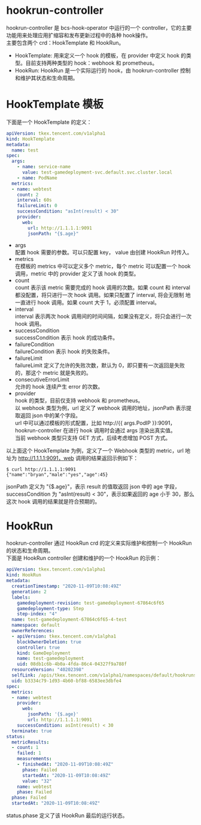 # hookrun-controller
hookrun-controller 是 bcs-hook-operator 中运行的一个 controller，它的主要功能用来处理应用扩缩容和发布更新过程中的各种 hook操作。  
主要包含两个 crd：HookTemplate 和 HookRun。  
* HookTemplate: 用来定义一个 hook 的模板，在 provider 中定义 hook 的类型。目前支持两种类型的 hook：webhook 和 prometheus。  
* HookRun: HookRun 是一个实际运行的 hook，由 hookrun-controller 控制和维护其状态和生命周期。  

# HookTemplate 模板
下面是一个 HookTemplate 的定义：  
```yaml
apiVersion: tkex.tencent.com/v1alpha1
kind: HookTemplate
metadata:
  name: test
spec:
  args:  
    - name: service-name
      value: test-gamedeployment-svc.default.svc.cluster.local
    - name: PodName
  metrics:
  - name: webtest
    count: 2
    interval: 60s
    failureLimit: 0
    successCondition: "asInt(result) < 30"
    provider:
      web:
        url: http://1.1.1.1:9091
        jsonPath: "{$.age}"
```
* args  
配置 hook 需要的参数。可以只配置 key， value 由创建 HookRun 时传入。  
* metrics    
在模板的 metrics 中可以定义多个 metric，每个 metric 可以配置一个 hook 调用，metric 中的 provider 定义了该 hook 的类型。  
* count  
count 表示该 metric 需要完成的 hook 调用的次数。如果 count 和 interval 都没配置，将只进行一次 hook 调用。如果只配置了 interval, 将会无限制
地一直进行 hook 调用。如果 count 大于 1，必须配置 interval。  
* interval  
interval 表示两次 hook 调用间的时间间隔，如果没有定义，将只会进行一次 hook 调用。  
* successCondition  
successCondition 表示 hook 的成功条件。  
* failureCondition  
failureCondition 表示 hook 的失败条件。  
* failureLimit  
failureLimit 定义了允许的失败次数，默认为 0，即只要有一次返回是失败的，那这个 metric 就是失败的。  
* consecutiveErrorLimit  
允许的 hook 连续产生 error 的次数。  
* provider  
hook 的类型，目前仅支持 webhook 和 prometheus。  
以 webhook 类型为例，url 定义了 webhook 调用的地址，jsonPath 表示提取返回 json 中的某个字段。  
url 中可以通过模板的形式配置，比如 http://{{ args.PodIP }}:9091，hookrun-controller 在进行 hook 调用时会通过 args 渲染出真实值。  
当前 webhook 类型只支持 GET 方式，后续考虑增加 POST 方式。  

以上面这个 HookTemplate 为例，定义了一个 Webhook 类型的 metric，url 地址为 http://1.1.1.1:9091，web 调用的结果返回示例如下：  
```
$ curl http://1.1.1.1:9091
{"name":"bryan","male":"yes","age":45}
```
jsonPath 定义为 "{$.age}"，表示 result 的值取返回 json 中的 age 字段，successCondition 为 "asInt(result) < 30"，表示如果返回的 age
小于 30，那么这次 hook 调用的结果就是符合预期的。  

# HookRun
hookrun-controller 通过 HookRun crd 的定义来实际维护和控制一个 HookRun 的状态和生命周期。  
下面是 HookRun controller 创建和维护的一个 HookRun 的示例：  
```yaml
apiVersion: tkex.tencent.com/v1alpha1
kind: HookRun
metadata:
  creationTimestamp: "2020-11-09T10:08:49Z"
  generation: 2
  labels:
    gamedeployment-revision: test-gamedeployment-67864c6f65
    gamedeployment-type: Step
    step-index: "4"
  name: test-gamedeployment-67864c6f65-4-test
  namespace: default
  ownerReferences:
  - apiVersion: tkex.tencent.com/v1alpha1
    blockOwnerDeletion: true
    controller: true
    kind: GameDeployment
    name: test-gamedeployment
    uid: 08db1c6b-4b0a-4fda-86c4-04327f9a788f
  resourceVersion: "40202398"
  selfLink: /apis/tkex.tencent.com/v1alpha1/namespaces/default/hookruns/test-gamedeployment-67864c6f65-4-test
  uid: b3334c79-1d93-4b60-bf88-6583ee3dbfe4
spec:
  metrics:
  - name: webtest
    provider:
      web:
        jsonPath: '{$.age}'
        url: http://1.1.1.1:9091
    successCondition: asInt(result) < 30
  terminate: true
status:
  metricResults:
  - count: 1
    failed: 1
    measurements:
    - finishedAt: "2020-11-09T10:08:49Z"
      phase: Failed
      startedAt: "2020-11-09T10:08:49Z"
      value: "32"
    name: webtest
    phase: Failed
  phase: Failed
  startedAt: "2020-11-09T10:08:49Z"
```
status.phase 定义了该 HookRun 最后的运行状态。 